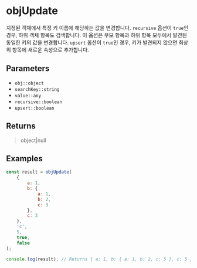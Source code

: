 # objUpdate <Lang js />

지정된 객체에서 특정 키 이름에 해당하는 값을 변경합니다. `recursive` 옵션이 `true`인 경우, 하위 객체 항목도 검색합니다. 이 옵션은 부모 항목과 하위 항목 모두에서 발견된 동일한 키의 값을 변경합니다. `upsert` 옵션이 `true`인 경우, 키가 발견되지 않으면 최상위 항목에 새로운 속성으로 추가합니다.

## Parameters

- `obj::object`
- `searchKey::string`
- `value::any`
- `recursive::boolean`
- `upsert::boolean`

## Returns

> object|null

## Examples

```javascript
const result = objUpdate(
	{
		a: 1,
		b: {
			a: 1,
			b: 2,
			c: 3
		},
		c: 3
	},
	'c',
	5,
	true,
	false
);

console.log(result); // Returns { a: 1, b: { a: 1, b: 2, c: 5 }, c: 5 }
```
